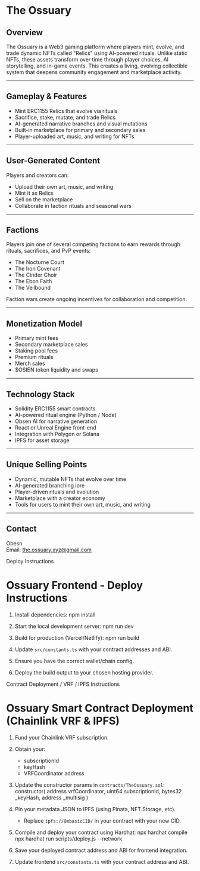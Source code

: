 # The Ossuary

## Overview

The Ossuary is a Web3 gaming platform where players mint, evolve, and trade dynamic NFTs called "Relics" using AI-powered rituals. Unlike static NFTs, these assets transform over time through player choices, AI storytelling, and in-game events. This creates a living, evolving collectible system that deepens community engagement and marketplace activity.

---

## Gameplay & Features

- Mint ERC1155 Relics that evolve via rituals
- Sacrifice, stake, mutate, and trade Relics
- AI-generated narrative branches and visual mutations
- Built-in marketplace for primary and secondary sales
- Player-uploaded art, music, and writing for NFTs

---

## User-Generated Content

Players and creators can:
- Upload their own art, music, and writing
- Mint it as Relics
- Sell on the marketplace
- Collaborate in faction rituals and seasonal wars

---

## Factions

Players join one of several competing factions to earn rewards through rituals, sacrifices, and PvP events:

- The Nocturne Court
- The Iron Covenant
- The Cinder Choir
- The Ebon Faith
- The Veilbound

Faction wars create ongoing incentives for collaboration and competition.

---

## Monetization Model

- Primary mint fees
- Secondary marketplace sales
- Staking pool fees
- Premium rituals
- Merch sales
- $OSIEN token liquidity and swaps

---

## Technology Stack

- Solidity ERC1155 smart contracts
- AI-powered ritual engine (Python / Node)
- Obsen AI for narrative generation
- React or Unreal Engine front-end
- Integration with Polygon or Solana
- IPFS for asset storage

---

## Unique Selling Points

- Dynamic, mutable NFTs that evolve over time
- AI-generated branching lore
- Player-driven rituals and evolution
- Marketplace with a creator economy
- Tools for users to mint their own art, music, and writing

---

## Contact

Obesn  
Email: the.ossuary.xyz@gmail.com

Deploy Instructions

# Ossuary Frontend - Deploy Instructions

1. Install dependencies:
   npm install

2. Start the local development server:
   npm run dev

3. Build for production (Vercel/Netlify):
   npm run build

4. Update `src/constants.ts` with your contract addresses and ABI.
5. Ensure you have the correct wallet/chain config.
6. Deploy the build output to your chosen hosting provider. 

Contract Deployment / VRF / IPFS Instructions 
# Ossuary Smart Contract Deployment (Chainlink VRF & IPFS)

1. Fund your Chainlink VRF subscription.
2. Obtain your:
   - subscriptionId
   - keyHash
   - VRFCoordinator address

3. Update the constructor params in `contracts/TheOssuary.sol`:
   constructor(
     address vrfCoordinator,
     uint64 subscriptionId,
     bytes32 _keyHash,
     address _multisig
   )

4. Pin your metadata JSON to IPFS (using Pinata, NFT.Storage, etc).
   - Replace `ipfs://QmbasicCID/` in your contract with your new CID.

5. Compile and deploy your contract using Hardhat:
   npx hardhat compile
   npx hardhat run scripts/deploy.js --network <network>

6. Save your deployed contract address and ABI for frontend integration.

7. Update frontend `src/constants.ts` with your contract address and ABI.